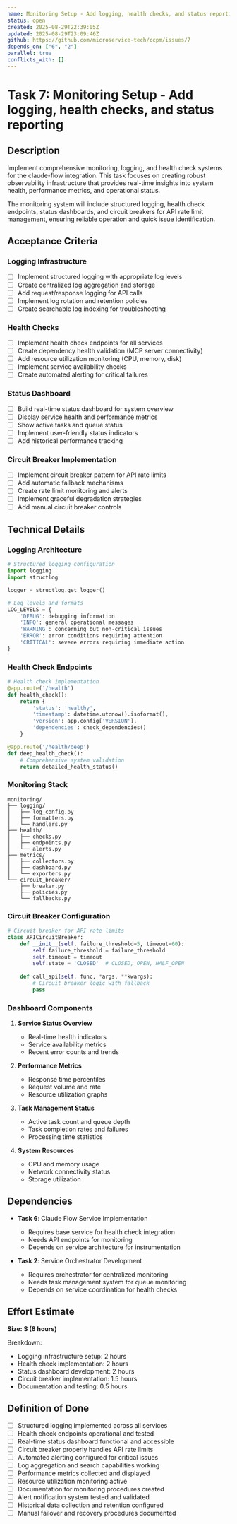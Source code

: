 ```yaml
---
name: Monitoring Setup - Add logging, health checks, and status reporting
status: open
created: 2025-08-29T22:39:05Z
updated: 2025-08-29T23:09:46Z
github: https://github.com/microservice-tech/ccpm/issues/7
depends_on: ["6", "2"]
parallel: true
conflicts_with: []
---
```


# Task 7: Monitoring Setup - Add logging, health checks, and status reporting

## Description

Implement comprehensive monitoring, logging, and health check systems for the claude-flow integration. This task focuses on creating robust observability infrastructure that provides real-time insights into system health, performance metrics, and operational status.

The monitoring system will include structured logging, health check endpoints, status dashboards, and circuit breakers for API rate limit management, ensuring reliable operation and quick issue identification.

## Acceptance Criteria

### Logging Infrastructure
- [ ] Implement structured logging with appropriate log levels
- [ ] Create centralized log aggregation and storage
- [ ] Add request/response logging for API calls
- [ ] Implement log rotation and retention policies
- [ ] Create searchable log indexing for troubleshooting

### Health Checks
- [ ] Implement health check endpoints for all services
- [ ] Create dependency health validation (MCP server connectivity)
- [ ] Add resource utilization monitoring (CPU, memory, disk)
- [ ] Implement service availability checks
- [ ] Create automated alerting for critical failures

### Status Dashboard
- [ ] Build real-time status dashboard for system overview
- [ ] Display service health and performance metrics
- [ ] Show active tasks and queue status
- [ ] Implement user-friendly status indicators
- [ ] Add historical performance tracking

### Circuit Breaker Implementation
- [ ] Implement circuit breaker pattern for API rate limits
- [ ] Add automatic fallback mechanisms
- [ ] Create rate limit monitoring and alerts
- [ ] Implement graceful degradation strategies
- [ ] Add manual circuit breaker controls

## Technical Details

### Logging Architecture
```python
# Structured logging configuration
import logging
import structlog

logger = structlog.get_logger()

# Log levels and formats
LOG_LEVELS = {
    'DEBUG': debugging information
    'INFO': general operational messages
    'WARNING': concerning but non-critical issues
    'ERROR': error conditions requiring attention
    'CRITICAL': severe errors requiring immediate action
}
```

### Health Check Endpoints
```python
# Health check implementation
@app.route('/health')
def health_check():
    return {
        'status': 'healthy',
        'timestamp': datetime.utcnow().isoformat(),
        'version': app.config['VERSION'],
        'dependencies': check_dependencies()
    }

@app.route('/health/deep')
def deep_health_check():
    # Comprehensive system validation
    return detailed_health_status()
```

### Monitoring Stack
```
monitoring/
├── logging/
│   ├── log_config.py
│   ├── formatters.py
│   └── handlers.py
├── health/
│   ├── checks.py
│   ├── endpoints.py
│   └── alerts.py
├── metrics/
│   ├── collectors.py
│   ├── dashboard.py
│   └── exporters.py
└── circuit_breaker/
    ├── breaker.py
    ├── policies.py
    └── fallbacks.py
```

### Circuit Breaker Configuration
```python
# Circuit breaker for API rate limits
class APICircuitBreaker:
    def __init__(self, failure_threshold=5, timeout=60):
        self.failure_threshold = failure_threshold
        self.timeout = timeout
        self.state = 'CLOSED'  # CLOSED, OPEN, HALF_OPEN
        
    def call_api(self, func, *args, **kwargs):
        # Circuit breaker logic with fallback
        pass
```

### Dashboard Components
1. **Service Status Overview**
   - Real-time health indicators
   - Service availability metrics
   - Recent error counts and trends

2. **Performance Metrics**
   - Response time percentiles
   - Request volume and rate
   - Resource utilization graphs

3. **Task Management Status**
   - Active task count and queue depth
   - Task completion rates and failures
   - Processing time statistics

4. **System Resources**
   - CPU and memory usage
   - Network connectivity status
   - Storage utilization

## Dependencies

- **Task 6**: Claude Flow Service Implementation
  - Requires base service for health check integration
  - Needs API endpoints for monitoring
  - Depends on service architecture for instrumentation

- **Task 2**: Service Orchestrator Development
  - Requires orchestrator for centralized monitoring
  - Needs task management system for queue monitoring
  - Depends on service coordination for health checks

## Effort Estimate

**Size: S (8 hours)**

Breakdown:
- Logging infrastructure setup: 2 hours
- Health check implementation: 2 hours
- Status dashboard development: 2 hours
- Circuit breaker implementation: 1.5 hours
- Documentation and testing: 0.5 hours

## Definition of Done

- [ ] Structured logging implemented across all services
- [ ] Health check endpoints operational and tested
- [ ] Real-time status dashboard functional and accessible
- [ ] Circuit breaker properly handles API rate limits
- [ ] Automated alerting configured for critical issues
- [ ] Log aggregation and search capabilities working
- [ ] Performance metrics collected and displayed
- [ ] Resource utilization monitoring active
- [ ] Documentation for monitoring procedures created
- [ ] Alert notification system tested and validated
- [ ] Historical data collection and retention configured
- [ ] Manual failover and recovery procedures documented
